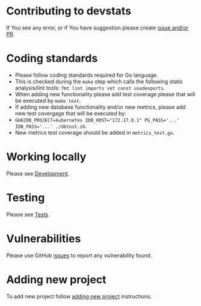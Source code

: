 # Contributing to devstats
If You see any error, or if You have suggestion please create [issue and/or PR](https://github.com/cncf/devstats).

# Coding standards
- Please follow coding standards required for Go language.
- This is checked during the `make` step which calls the following static analysis/lint tools: `fmt lint imports vet const usedexports`.
- When adding new functionality please add test coverage please that will be executed by `make test`.
- If adding new database functionality and/or new metrics, please add new test covergage that will be executed by:
- `GHA2DB_PROJECT=kubernetes IDB_HOST="172.17.0.1" PG_PASS='...' IDB_PASS='...' ./dbtest.sh`.
- New metrics test coverage should be added in `metrics_test.go`.

# Working locally
Please see [Development](https://github.com/cncf/devstats/blob/master/DEVELOPMENT.md).

# Testing
Please see [Tests](https://github.com/cncf/devstats/blob/master/TESTING.md).

# Vulnerabilities
Please use GitHub [issues](https://github.com/cncf/devstats/issues) to report any vulnerability found.

# Adding new project
To add new project follow [adding new project](https://github.com/cncf/devstats/blob/master/ADDING_NEW_PROJECT.md) instructions.
